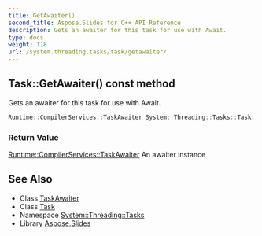 ```yaml
---
title: GetAwaiter()
second_title: Aspose.Slides for C++ API Reference
description: Gets an awaiter for this task for use with Await.
type: docs
weight: 118
url: /system.threading.tasks/task/getawaiter/
---
```

## Task::GetAwaiter() const method


Gets an awaiter for this task for use with Await.

```cpp
Runtime::CompilerServices::TaskAwaiter System::Threading::Tasks::Task::GetAwaiter() const
```


### Return Value

[Runtime::CompilerServices::TaskAwaiter](../../../system.runtime.compilerservices/taskawaiter/) An awaiter instance

## See Also

* Class [TaskAwaiter](../../../system.runtime.compilerservices/taskawaiter/)
* Class [Task](../)
* Namespace [System::Threading::Tasks](../../)
* Library [Aspose.Slides](../../../)
